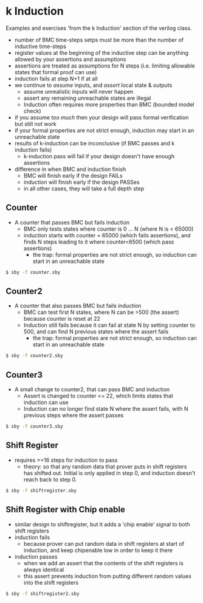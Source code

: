 # k Induction

Examples and exercises 'from the k Induction' section of the verilog class.

- number of BMC time-steps setps must be more than the number of inductive time-steps
- register values at the beginning of the inductive step can be anything allowed by your assertions and assumptions
- assertions are treated as assumptions for N steps (i.e. limiting allowable states that formal proof can use)
- induction fails at step N+1 if at all
- we continue to *assume* inputs, and *assert* local state & outputs
    - assume unrealistic inputs will never happen
    - assert any remaining unreachable states are illegal
    - Induction often requires more properties than BMC (bounded model check)
- if you assume *too much* then your design will pass formal verification but still not work
- if your formal properties are not strict enough, induction may start in an unreachable state
- results of k-induction can be inconclusive (if BMC passes and k induction fails)
    - k-induction pass will fail if your design doesn't have enough assertions
- difference in when BMC and induction finish
    - BMC will finish early if the design FAILs
    - induction will finish early if the design PASSes
    - in all other cases, they will take a full depth step

## Counter

- A counter that passes BMC but fails induction
    - BMC only tests states where counter is 0 ... N (where N is < 65000)
    - induction starts with counter = 65000 (which fails assertions), and finds N steps leading to it where counter<6500 (which pass assertions)
        - the trap: formal properties are not strict enough, so induction can start in an unreachable state

```bash
$ sby -f counter.sby
```

## Counter2

- A counter that also passes BMC but fails induction
    - BMC can test first N states, where N can be >500 (the assert) because counter is reset at 22
    - Induction still fails because it can fail at state N by setting counter to 500, and can find N previous states where the assert fails
        - the trap: formal properties are not strict enough, so induction can start in an unreachable state

```bash
$ sby -f counter2.sby
```

## Counter3

- A small change to counter2, that can pass BMC and induction
    - Assert is changed to counter <= 22, which limits states that induction can use
    - Induction can no longer find state N where the assert fails, with N previous steps where the assert passes

```bash
$ sby -f counter3.sby
```

## Shift Register 
- requires >=16 steps for induction to pass
    - theory: so that any random data that prover puts in shift registers has shifted out.   Initial is only applied in step 0, and induction doesn't reach back to step 0.

```bash
$ sby -f shiftregister.sby
```

## Shift Register with Chip enable

- similar design to shiftregister, but it adds a 'chip enable' signal to both shift registers
- induction fails
    - because prover can put random data in shift registers at start of induction, and keep chipenable low in order to keep it there
- induction passes
    - when we add an assert that the contents of the shift registers is always identical
    - this assert prevents induction from putting different random values into the shift registers

```bash
$ sby -f shiftregister2.sby
```